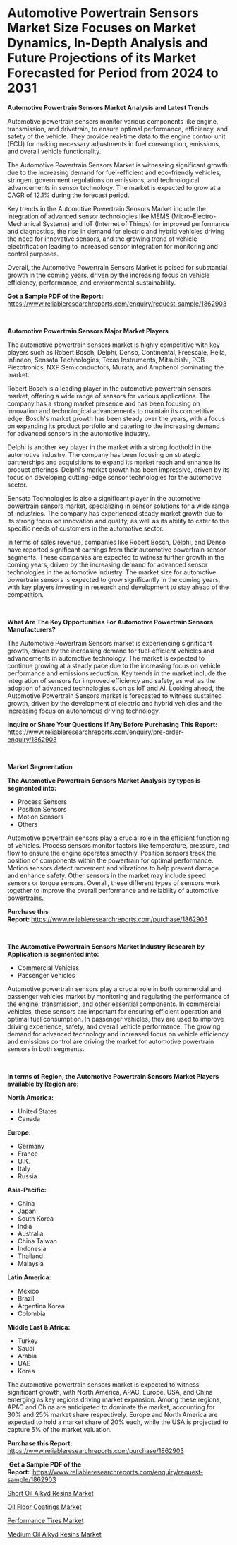 <p><h1>Automotive Powertrain Sensors Market Size Focuses on Market Dynamics, In-Depth Analysis and Future Projections of its Market Forecasted for Period from 2024 to 2031</h1></p><p><strong>Automotive Powertrain Sensors Market Analysis and Latest Trends</strong></p>
<p><p>Automotive powertrain sensors monitor various components like engine, transmission, and drivetrain, to ensure optimal performance, efficiency, and safety of the vehicle. They provide real-time data to the engine control unit (ECU) for making necessary adjustments in fuel consumption, emissions, and overall vehicle functionality. </p><p>The Automotive Powertrain Sensors Market is witnessing significant growth due to the increasing demand for fuel-efficient and eco-friendly vehicles, stringent government regulations on emissions, and technological advancements in sensor technology. The market is expected to grow at a CAGR of 12.1% during the forecast period.</p><p>Key trends in the Automotive Powertrain Sensors Market include the integration of advanced sensor technologies like MEMS (Micro-Electro-Mechanical Systems) and IoT (Internet of Things) for improved performance and diagnostics, the rise in demand for electric and hybrid vehicles driving the need for innovative sensors, and the growing trend of vehicle electrification leading to increased sensor integration for monitoring and control purposes.</p><p>Overall, the Automotive Powertrain Sensors Market is poised for substantial growth in the coming years, driven by the increasing focus on vehicle efficiency, performance, and environmental sustainability.</p></p>
<p><strong>Get a Sample PDF of the Report:&nbsp;</strong> <a href="https://www.reliableresearchreports.com/enquiry/request-sample/1862903">https://www.reliableresearchreports.com/enquiry/request-sample/1862903</a></p>
<p>&nbsp;</p>
<p><strong>Automotive Powertrain Sensors Major Market Players</strong></p>
<p><p>The automotive powertrain sensors market is highly competitive with key players such as Robert Bosch, Delphi, Denso, Continental, Freescale, Hella, Infineon, Sensata Technologies, Texas Instruments, Mitsubishi, PCB Piezotronics, NXP Semiconductors, Murata, and Amphenol dominating the market.</p><p>Robert Bosch is a leading player in the automotive powertrain sensors market, offering a wide range of sensors for various applications. The company has a strong market presence and has been focusing on innovation and technological advancements to maintain its competitive edge. Bosch's market growth has been steady over the years, with a focus on expanding its product portfolio and catering to the increasing demand for advanced sensors in the automotive industry.</p><p>Delphi is another key player in the market with a strong foothold in the automotive industry. The company has been focusing on strategic partnerships and acquisitions to expand its market reach and enhance its product offerings. Delphi's market growth has been impressive, driven by its focus on developing cutting-edge sensor technologies for the automotive sector.</p><p>Sensata Technologies is also a significant player in the automotive powertrain sensors market, specializing in sensor solutions for a wide range of industries. The company has experienced steady market growth due to its strong focus on innovation and quality, as well as its ability to cater to the specific needs of customers in the automotive sector.</p><p>In terms of sales revenue, companies like Robert Bosch, Delphi, and Denso have reported significant earnings from their automotive powertrain sensor segments. These companies are expected to witness further growth in the coming years, driven by the increasing demand for advanced sensor technologies in the automotive industry. The market size for automotive powertrain sensors is expected to grow significantly in the coming years, with key players investing in research and development to stay ahead of the competition.</p></p>
<p>&nbsp;</p>
<p><strong>What Are The Key Opportunities For Automotive Powertrain Sensors Manufacturers?</strong></p>
<p><p>The Automotive Powertrain Sensors market is experiencing significant growth, driven by the increasing demand for fuel-efficient vehicles and advancements in automotive technology. The market is expected to continue growing at a steady pace due to the increasing focus on vehicle performance and emissions reduction. Key trends in the market include the integration of sensors for improved efficiency and safety, as well as the adoption of advanced technologies such as IoT and AI. Looking ahead, the Automotive Powertrain Sensors market is forecasted to witness sustained growth, driven by the development of electric and hybrid vehicles and the increasing focus on autonomous driving technology.</p></p>
<p><strong>Inquire or Share Your Questions If Any Before Purchasing This Report:</strong> <a href="https://www.reliableresearchreports.com/enquiry/pre-order-enquiry/1862903">https://www.reliableresearchreports.com/enquiry/pre-order-enquiry/1862903</a></p>
<p>&nbsp;</p>
<p><strong>Market Segmentation</strong></p>
<p><strong>The Automotive Powertrain Sensors Market Analysis by types is segmented into:</strong></p>
<p><ul><li>Process Sensors</li><li>Position Sensors</li><li>Motion Sensors</li><li>Others</li></ul></p>
<p><p>Automotive powertrain sensors play a crucial role in the efficient functioning of vehicles. Process sensors monitor factors like temperature, pressure, and flow to ensure the engine operates smoothly. Position sensors track the position of components within the powertrain for optimal performance. Motion sensors detect movement and vibrations to help prevent damage and enhance safety. Other sensors in the market may include speed sensors or torque sensors. Overall, these different types of sensors work together to improve the overall performance and reliability of automotive powertrains.</p></p>
<p><strong>Purchase this Report:&nbsp;</strong><a href="https://www.reliableresearchreports.com/purchase/1862903">https://www.reliableresearchreports.com/purchase/1862903</a></p>
<p>&nbsp;</p>
<p><strong>The Automotive Powertrain Sensors Market Industry Research by Application is segmented into:</strong></p>
<p><ul><li>Commercial Vehicles</li><li>Passenger Vehicles</li></ul></p>
<p><p>Automotive powertrain sensors play a crucial role in both commercial and passenger vehicles market by monitoring and regulating the performance of the engine, transmission, and other essential components. In commercial vehicles, these sensors are important for ensuring efficient operation and optimal fuel consumption. In passenger vehicles, they are used to improve driving experience, safety, and overall vehicle performance. The growing demand for advanced technology and increased focus on vehicle efficiency and emissions control are driving the market for automotive powertrain sensors in both segments.</p></p>
<p>&nbsp;</p>
<p><strong>In terms of Region, the Automotive Powertrain Sensors Market Players available by Region are:</strong></p>
<p>
    <p> <strong> North America: </strong>
        <ul>
            <li>United States</li>
            <li>Canada</li>
        </ul>
        </p> 
    <p> <strong> Europe: </strong>
        <ul>
            <li>Germany</li>
            <li>France</li>
            <li>U.K.</li>
            <li>Italy</li>
            <li>Russia</li>
        </ul>
        </p> 
    <p> <strong> Asia-Pacific: </strong>
        <ul>
            <li>China</li>
            <li>Japan</li>
            <li>South Korea</li>
            <li>India</li>
            <li>Australia</li>
            <li>China Taiwan</li>
            <li>Indonesia</li>
            <li>Thailand</li>
            <li>Malaysia</li>
        </ul>
        </p> 
    <p> <strong> Latin America: </strong>
        <ul>
            <li>Mexico</li>
            <li>Brazil</li>
            <li>Argentina Korea</li>
            <li>Colombia</li>
        </ul>
        </p> 
    <p> <strong> Middle East & Africa: </strong>
        <ul>
            <li>Turkey</li>
            <li>Saudi</li>
            <li>Arabia</li>
            <li>UAE</li>
            <li>Korea</li>
        </ul>
    </p>
    </p>
<p><p>The automotive powertrain sensors market is expected to witness significant growth, with North America, APAC, Europe, USA, and China emerging as key regions driving market expansion. Among these regions, APAC and China are anticipated to dominate the market, accounting for 30% and 25% market share respectively. Europe and North America are expected to hold a market share of 20% each, while the USA is projected to capture 5% of the market valuation.</p></p>
<p><strong>Purchase this Report: </strong><a href="https://www.reliableresearchreports.com/purchase/1862903">https://www.reliableresearchreports.com/purchase/1862903</a></p>
<p>&nbsp;<strong>Get a Sample PDF of the Report:&nbsp;&nbsp;</strong><a href="https://www.reliableresearchreports.com/enquiry/request-sample/1862903">https://www.reliableresearchreports.com/enquiry/request-sample/1862903</a></p>
<p><strong></strong></p>
<p><p><a href="https://view.publitas.com/reportprime-1/short-oil-alkyd-resins-market-insights-market-players-and-forecast-till-2030/">Short Oil Alkyd Resins Market</a></p><p><a href="https://view.publitas.com/reportprime-1/oil-floor-coatings-market-research-report-forecasted-for-period-from-2023-2030-by-market-type-market-application-and-region/">Oil Floor Coatings Market</a></p><p><a href="https://metal-farmhouse-e95.notion.site/Performance-Tires-Market-Size-2024-2031-Global-Industrial-Analysis-Key-Geographical-Regions-Mark-4895a000c6aa42179168747e9f66973a">Performance Tires Market</a></p><p><a href="https://view.publitas.com/reportprime-1/medium-oil-alkyd-resins-market-insights-market-players-and-forecast-till-2030/">Medium Oil Alkyd Resins Market</a></p></p>